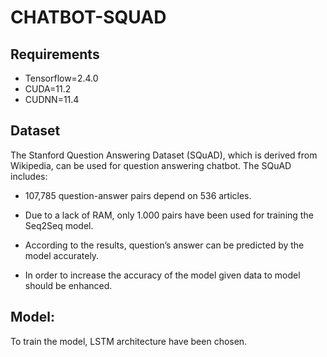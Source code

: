 # CHATBOT-SQUAD

## Requirements
- Tensorflow=2.4.0
- CUDA=11.2
- CUDNN=11.4

## Dataset
The Stanford Question Answering Dataset (SQuAD), which is derived from Wikipedia, can be used for question answering chatbot. The SQuAD includes:
- 107,785 question-answer pairs depend on 536 articles. 

- Due to a lack of RAM, only 1.000 pairs have been used for training the Seq2Seq model.
- According to the results, question’s answer can be predicted by the model accurately.
- In order to increase the accuracy of the model given data to model should be enhanced. 

## Model:
To train the model, LSTM architecture have been chosen.

